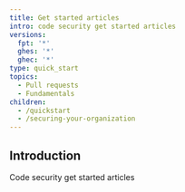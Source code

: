 ```yaml
---
title: Get started articles
intro: code security get started articles
versions:
  fpt: '*'
  ghes: '*'
  ghec: '*'
type: quick_start
topics:
  - Pull requests
  - Fundamentals
children:
  - /quickstart
  - /securing-your-organization
---
```


## Introduction
Code security get started articles
